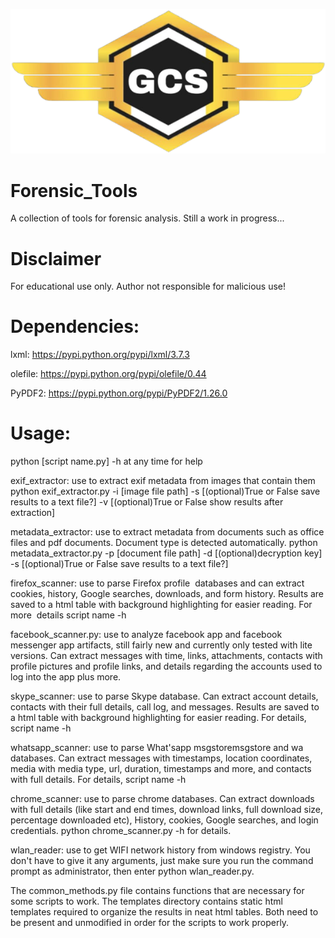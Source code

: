 [![Digital-Forensics-eDiscovery-and-eInvestigation.jpg](favicon.png)](https://postimg.org/image/p97dvjrhx/)

# Forensic_Tools
A collection of tools for forensic analysis. Still a work in progress...

# Disclaimer
For educational use only. Author not responsible for malicious use!

# Dependencies:
lxml: https://pypi.python.org/pypi/lxml/3.7.3

olefile: https://pypi.python.org/pypi/olefile/0.44

PyPDF2: https://pypi.python.org/pypi/PyPDF2/1.26.0

# Usage:
python [script name.py] -h at any time for help

exif_extractor: use to extract exif metadata from images that contain them
python exif_extractor.py -i [image file path] -s [(optional)True or False save results to a text file?] -v [(optional)True or False show results after extraction]

metadata_extractor: use to extract metadata from documents such as office files and pdf documents. Document type is detected automatically.
python metadata_extractor.py -p [document file path] -d [(optional)decryption key] -s [(optional)True or False save results to a text file?]

firefox_scanner: use to parse Firefox profile  databases and can extract cookies, history, Google searches, downloads, and form history. Results are saved to a html table with background highlighting for easier reading. For more  details script name -h

facebook_scanner.py: use to analyze facebook app and facebook messenger app artifacts, still fairly new and currently only tested with lite versions. Can extract messages with time, links, attachments, contacts with profile pictures and profile links, and details regarding the accounts used to log into the app plus more.

skype_scanner: use to parse Skype database. Can extract account details, contacts with their full details, call log, and messages. Results are saved to a html table with background highlighting for easier reading. For details, script name -h

whatsapp_scanner: use to parse What'sapp msgstoremsgstore and wa databases. Can extract messages with timestamps, location coordinates, media with media type, url, duration, timestamps and more, and contacts with full details. For details, script name -h

chrome_scanner: use to parse chrome databases. Can extract downloads with full details (like start and end times, download links, full download size, percentage downloaded etc), History, cookies, Google searches, and login credentials. python chrome_scanner.py -h for details.

wlan_reader: use to get WIFI network history from windows registry. You don't have to give it any arguments, just make sure you run the command prompt as administrator, then enter python wlan_reader.py.

The common_methods.py file contains functions that are necessary for some scripts to work. The templates directory contains static html templates required to organize the results in neat html tables. Both need to be present and unmodified in order for the scripts to work properly.
